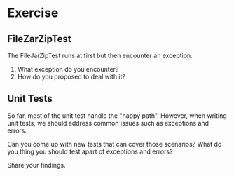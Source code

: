 # Exercise

## FileZarZipTest

The FileJarZipTest runs at first but then encounter an exception.

1) What exception do you encounter?
2) How do you proposed to deal with it?

## Unit Tests

So far, most of the unit test handle the "happy path".
However, when writing unit tests, we should address common issues such as exceptions and errors.

Can you come up with new tests that can cover those scenarios?
What do you thing you should test apart of exceptions and errors?

Share your findings.